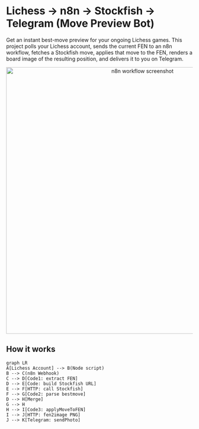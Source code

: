 # Lichess → n8n → Stockfish → Telegram (Move Preview Bot)

Get an instant best-move preview for your ongoing Lichess games. This project polls your Lichess account, sends the current FEN to an n8n workflow, fetches a Stockfish move, applies that move to the FEN, renders a board image of the resulting position, and delivers it to you on Telegram.

<p align="center"> 
  <img src="docs/workflow.png" alt="n8n workflow screenshot" width="720"> 
</p>

## How it works

```mermaid
graph LR
A[Lichess Account] --> B(Node script)
B --> C(n8n Webhook)
C --> D[Code1: extract FEN]
D --> E[Code: build Stockfish URL]
E --> F[HTTP: call Stockfish]
F --> G[Code2: parse bestmove]
D --> H[Merge]
G --> H
H --> I[Code3: applyMoveToFEN]
I --> J[HTTP: fen2image PNG]
J --> K[Telegram: sendPhoto]